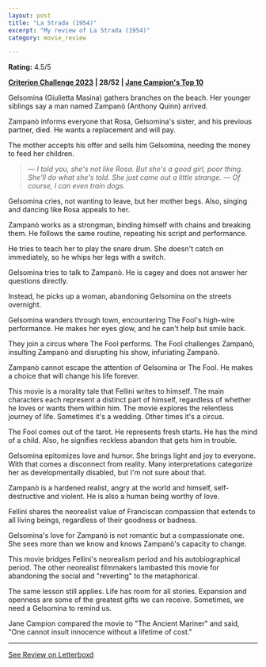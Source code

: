 ```yaml
---
layout: post
title: "La Strada (1954)"
excerpt: "My review of La Strada (1954)"
category: movie_review

---
```


**Rating:** 4.5/5

<b><a href="https://boxd.it/pXW6q/detail" rel="nofollow">Criterion Challenge 2023</a> | 28/52 | <a href="https://www.criterion.com/current/top-10-lists/28-jane-campion-s-top-10" rel="nofollow">Jane Campion's Top 10</a></b>

Gelsomina (Giulietta Masina) gathers branches on the beach. Her younger siblings say a man named Zampanò (Anthony Quinn) arrived. 

Zampanò informs everyone that Rosa, Gelsomina's sister, and his previous partner, died. He wants a replacement and will pay.

The mother accepts his offer and sells him Gelsomina, needing the money to feed her children.
<blockquote><i>— I told you, she's not like Rosa. But she's a good girl, poor thing. She'll do what she's told. She just came out a little strange.
— Of course, I can even train dogs.</i></blockquote>Gelsomina cries, not wanting to leave, but her mother begs. Also, singing and dancing like Rosa appeals to her.

Zampanò works as a strongman, binding himself with chains and breaking them. He follows the same routine, repeating his script and performance.

He tries to teach her to play the snare drum. She doesn't catch on immediately, so he whips her legs with a switch.

Gelsomina tries to talk to Zampanò. He is cagey and does not answer her questions directly.

Instead, he picks up a woman, abandoning Gelsomina on the streets overnight.

Gelsomina wanders through town, encountering The Fool's high-wire performance. He makes her eyes glow, and he can't help but smile back.

They join a circus where The Fool performs. The Fool challenges Zampanò, insulting Zampanò and disrupting his show, infuriating Zampanò.

Zampanò cannot escape the attention of Gelsomina or The Fool. He makes a choice that will change his life forever.

This movie is a morality tale that Fellini writes to himself. The main characters each represent a distinct part of himself, regardless of whether he loves or wants them within him. The movie explores the relentless journey of life. Sometimes it's a wedding. Other times it's a circus.

The Fool comes out of the tarot. He represents fresh starts. He has the mind of a child. Also, he signifies reckless abandon that gets him in trouble.

Gelsomina epitomizes love and humor. She brings light and joy to everyone. With that comes a disconnect from reality. Many interpretations categorize her as developmentally disabled, but I'm not sure about that.

Zampanò is a hardened realist, angry at the world and himself, self-destructive and violent. He is also a human being worthy of love.

Fellini shares the neorealist value of Franciscan compassion that extends to all living beings, regardless of their goodness or badness.

Gelsomina's love for Zampanò is not romantic but a compassionate one. She sees more than we know and knows Zampanò's capacity to change.

This movie bridges Fellini's neorealism period and his autobiographical period. The other neorealist filmmakers lambasted this movie for abandoning the social and "reverting" to the metaphorical.

The same lesson still applies. Life has room for all stories. Expansion and openness are some of the greatest gifts we can receive. Sometimes, we need a Gelsomina to remind us.

Jane Campion compared the movie to "The Ancient Mariner" and said, "One cannot insult innocence without a lifetime of cost."

<hr>

[See Review on Letterboxd](https://boxd.it/5faOGV)
